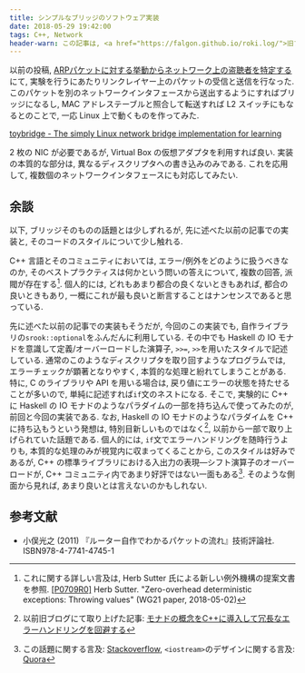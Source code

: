 ```yaml
---
title: シンプルなブリッジのソフトウェア実装
date: 2018-05-29 19:42:00
tags: C++, Network
header-warn: この記事は, <a href="https://falgon.github.io/roki.log/">旧ブログ</a>から移植された記事です. よって, その内容として, <a href="https://falgon.github.io/roki.log/">旧ブログ</a>に依存した文脈が含まれている可能性があります. 予めご了承下さい.
---
```


以前の投稿, [ARPパケットに対する挙動からネットワーク上の盗聴者を特定する](/roki.log/2018/05/01/detectPromiscuous/)にて, 実験を行うにあたりリンクレイヤー上のパケットの受信と送信を行なった. このパケットを別のネットワークインタフェースから送出するようにすればブリッジになるし, MAC アドレステーブルと照合して転送すれば L2 スイッチにもなるとのことで, 一応 Linux 上で動くものを作ってみた.

<div class="box has-text-centered is-shadowless">
<i class="fab fa-github mr-2"></i>
<a href="https://github.com/falgon/toybridge">toybridge - The simply Linux network bridge implementation for learning</a>
</div>

2 枚の NIC が必要であるが, Virtual Box の仮想アダプタを利用すれば良い. 
実装の本質的な部分は, 異なるディスクリプタへの書き込みのみである.
これを応用して, 複数個のネットワークインタフェースにも対応してみたい.

<!--more-->

## 余談

以下, ブリッジそのものの話題とは少しずれるが, 先に述べた以前の記事での実装と, そのコードのスタイルについて少し触れる.

C++ 言語とそのコミュニティにおいては, エラー/例外をどのように扱うべきなのか, 
そのベストプラクティスは何かという問いの答えについて, 複数の回答, 派閥が存在する[^1]. 個人的には, どれもあまり都合の良くないときもあれば, 都合の良いときもあり, 一概にこれが最も良いと断言することはナンセンスであると思っている.

先に述べた以前の記事での実装もそうだが, 今回のこの実装でも, 自作ライブラリの`srook::optional`をふんだんに利用している. 
その中でも Haskell の IO モナドを意識して定義/オーバーロードした演算子, `>>=`, `>>`を用いたスタイルで記述している.
通常のこのようなディスクリプタを取り回すようなプログラムでは, エラーチェックが顕著となりやすく, 本質的な処理と紛れてしまうことがある. 特に, C のライブラリや API を用いる場合は, 戻り値にエラーの状態を持たせることが多いので, 単純に記述すれば`if`文のネストになる. そこで, 実験的に C++ に Haskell の IO モナドのようなパラダイムの一部を持ち込んで使ってみたのが, 前回と今回の実装である. 
なお, Haskell の IO モナドのようなパラダイムを C++ に持ち込もうという発想は, 特別目新しいものではなく[^2], 以前から一部で取り上げられていた話題である. 個人的には, `if`文でエラーハンドリングを随時行うよりも, 本質的な処理のみが視覚内に収まってくることから, このスタイルは好みであるが, C++ の標準ライブラリにおける入出力の表現—シフト演算子のオーバーロードが, C++ コミュニティ内であまり好評ではない一面もある[^3]. そのような側面から見れば, あまり良いとは言えないのかもしれない.

## 参考文献

* 小俣光之 (2011) 『ルーター自作でわかるパケットの流れ』技術評論社. ISBN978-4-7741-4745-1

[^1]: これに関する詳しい言及は, Herb Sutter 氏による新しい例外機構の提案文書を参照. [\[P0709R0\]](http://www.open-std.org/jtc1/sc22/wg21/docs/papers/2018/p0709r0.pdf) Herb Sutter. "Zero-overhead deterministic exceptions: Throwing values" (WG21 paper, 2018-05-02)
[^2]: 以前旧ブログにて取り上げた記事: [モナドの概念をC++に導入して冗長なエラーハンドリングを回避する](https://roki.hateblo.jp/entry/2017/07/16/%E3%83%A2%E3%83%8A%E3%83%89%E3%81%AE%E6%A6%82%E5%BF%B5%E3%82%92C%2B%2B%E3%81%AB%E5%B0%8E%E5%85%A5%E3%81%97%E3%81%A6%E5%86%97%E9%95%B7%E3%81%AA%E3%82%A8%E3%83%A9%E3%83%BC%E3%83%8F%E3%83%B3%E3%83%89%E3%83%AA)
[^3]: この話題に関する言及: [Stackoverflow](https://stackoverflow.com/questions/16510414/what-does-the-c-operator-do-other-than-shifting#comment23703444_16510441), `<iostream>`のデザインに関する言及: [Quora](https://www.quora.com/What-were-C++-designers-thinking-when-they-overloaded-and-for-IO)
